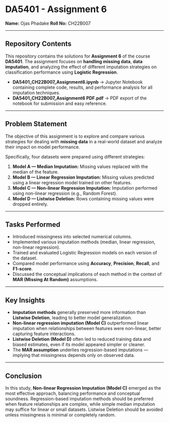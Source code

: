 # DA5401 - Assignment 6

**Name:** Ojas Phadake
**Roll No:** CH22B007

---

## Repository Contents

This repository contains the solutions for **Assignment 6** of the course **DA5401**.
The assignment focuses on **handling missing data**, **data imputation**, and analyzing the effect of different imputation strategies on classification performance using **Logistic Regression**.

* **DA5401_CH22B007_Assignment6.ipynb** → Jupyter Notebook containing complete code, results, and performance analysis for all imputation techniques.
* **DA5401_CH22B007_Assignment6 PDF.pdf** → PDF export of the notebook for submission and easy reference.

---

## Problem Statement

The objective of this assignment is to explore and compare various strategies for dealing with **missing data** in a real-world dataset and analyze their impact on model performance.

Specifically, four datasets were prepared using different strategies:

1. **Model A — Median Imputation:** Missing values replaced with the median of the feature.
2. **Model B — Linear Regression Imputation:** Missing values predicted using a linear regression model trained on other features.
3. **Model C — Non-linear Regression Imputation:** Imputation performed using non-linear regression (e.g., Random Forest).
4. **Model D — Listwise Deletion:** Rows containing missing values were dropped entirely.

---

## Tasks Performed

* Introduced missingness into selected numerical columns.
* Implemented various imputation methods (median, linear regression, non-linear regression).
* Trained and evaluated Logistic Regression models on each version of the dataset.
* Compared model performance using **Accuracy**, **Precision**, **Recall**, and **F1-score**.
* Discussed the conceptual implications of each method in the context of **MAR (Missing At Random)** assumptions.

---

## Key Insights

* **Imputation methods** generally preserved more information than **Listwise Deletion**, leading to better model generalization.
* **Non-linear regression imputation (Model C)** outperformed linear imputation when relationships between features were non-linear, better capturing feature interactions.
* **Listwise Deletion (Model D)** often led to reduced training data and biased estimates, even if its model appeared simpler or cleaner.
* The **MAR assumption** underlies regression-based imputations — implying that missingness depends only on observed data.

---

## Conclusion

In this study, **Non-linear Regression Imputation (Model C)** emerged as the most effective approach, balancing performance and conceptual soundness.
Regression-based imputation methods should be preferred when feature relationships are complex, while simple median imputation may suffice for linear or small datasets.
Listwise Deletion should be avoided unless missingness is minimal or completely random.